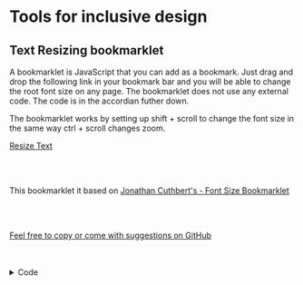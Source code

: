 # Tools for inclusive design

## Text Resizing bookmarklet

A bookmarklet is JavaScript that you can add as a bookmark. Just drag and drop the following link in your bookmark bar and you will be able to change the root font size on any page. The bookmarklet does not use any external code. The code is in the accordian futher down.

The bookmarklet works by setting up shift + scroll to change the font size in the same way ctrl + scroll changes zoom.

<a href='javascript:(function () {"use strict";var baseFontSize = parseInt(getComputedStyle(document.documentElement, null)["font-size"]);var scaling = 100;var el = document.createElement("div");el.style.border = "1px solid black";el.innerText = "Shift + scroll to change text size";el.style.position = "fixed";el.style.position = "inline-block";el.style.background = "white";el.style.padding = "10px";el.style.left = "20px";el.style.top = "20px";el.style.zIndex = "10000";document.body.appendChild(el);setTimeout(() => {document.body.removeChild(el);}, 3000);var timer;document.addEventListener("wheel", function (e) {if (!e.shiftKey) return;e.preventDefault();if (e.wheelDelta > 0) {scaling += 25;} else {scaling -= 25;}el.innerHTML = `${scaling.toString()}%`;el.style.left = e.clientX;el.style.top = e.clientY;document.body.appendChild(el);timer = Date.now();setTimeout(() => {if (Date.now() - timer > 800 && document.body.contains(el)) {document.body.removeChild(el);}}, 1000);document.documentElement.style.fontSize = (baseFontSize * scaling) / 100 + "px";});})();'>Resize Text</a>

<br/>
<br/>

This bookmarklet it based on [Jonathan Cuthbert's - Font Size Bookmarklet](https://gist.github.com/cuth/01359c29f73065bc0eb8)

<br/>
<br/>

[Feel free to copy or come with suggestions on GitHub](https://github.com/dagfrode/dagfrode.github.io/blob/main/inclusive-design/tools.md)

<br/>
<br/>
<details>
<summary>Code</summary>
```
  (function () {
    "use strict";

    var baseFontSize = parseInt(
      getComputedStyle(document.documentElement, null)["font-size"]
    );
    var scaling = 100;

    var el = document.createElement("div");
    el.style.border = "1px solid black";
    el.innerText = "Shift + scroll to change text size";
    el.style.position = "fixed";
    el.style.position = "inline-block";
    el.style.background = "white";
    el.style.padding = "10px";
    el.style.left = "20px";
    el.style.top = "20px";
    el.style.zIndex = "10000";
    document.body.appendChild(el);

    setTimeout(() => {
      document.body.removeChild(el);
    }, 3000);

    var timer;

    document.addEventListener("wheel", function (e) {
      if (!e.shiftKey) return;
      e.preventDefault();

      if (e.wheelDelta > 0) {
        scaling += 25;
      } else {
        scaling -= 25;
      }
      el.innerHTML = `${scaling.toString()}%`;
      el.style.left = e.clientX;
      el.style.top = e.clientY;
      document.body.appendChild(el);
      timer = Date.now();
      setTimeout(() => {
        if (Date.now() - timer > 800 && document.body.contains(el)) {
          document.body.removeChild(el);
        }
      }, 1000);

      document.documentElement.style.fontSize = (baseFontSize * scaling) / 100 + "px";
    });

})();

```
</details>

```
